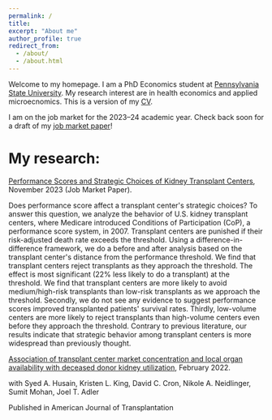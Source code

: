 ```yaml
---
permalink: /
title: 
excerpt: "About me"
author_profile: true
redirect_from: 
  - /about/
  - /about.html
---
```


Welcome to my homepage. I am a PhD Economics student at [Pennsylvania State University](https://econ.la.psu.edu/). My research interest are in health economics and applied microecnomics. This is a version of my [CV](http://hanloong7.github.io/files/CV.pdf).

I am on the job market for the 2023–24 academic year. Check back soon for a draft of my [job market paper](http://hanloong7.github.io/files/JMP.pdf)!

My research: 
======
[Performance Scores and Strategic Choices of Kidney Transplant Centers](http://hanloong7.github.io/files/JMP.pdf), November 2023 (Job Market Paper).

Does performance score affect a transplant center's strategic choices? To answer this question, we analyze the behavior of U.S. kidney transplant centers, where Medicare introduced Conditions of Participation (CoP), a performance score system, in 2007. Transplant centers are punished if their risk-adjusted death rate exceeds the threshold. Using a difference-in-difference framework, we do a before and after analysis based on the transplant center's distance from the performance threshold. We find that transplant centers reject transplants as they approach the threshold. The effect is most significant (22\% less likely to do a transplant) at the threshold. We find that transplant centers are more likely to avoid medium/high-risk transplants than low-risk transplants as we approach the threshold. Secondly, we do not see any evidence to suggest performance scores improved transplanted patients' survival rates. Thirdly, low-volume centers are more likely to reject transplants than high-volume centers even before they approach the threshold. Contrary to previous literature, our results indicate that strategic behavior among transplant centers is more widespread than previously thought.

[Association of transplant center market concentration and local organ availability with deceased donor kidney utilization](http://hanloong7.github.io/files/kidney_market.pdf), February 2022.

with Syed A. Husain, Kristen L. King, David C. Cron, Nikole A. Neidlinger, Sumit Mohan, Joel T. Adler

Published in American Journal of Transplantation


